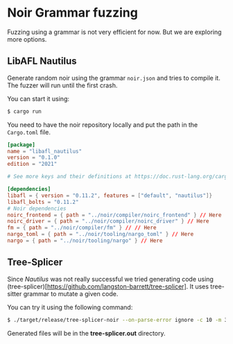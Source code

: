 # Noir Grammar fuzzing

Fuzzing using a grammar is not very efficient for now. But we are exploring more options.

## LibAFL Nautilus

Generate random noir using the grammar `noir.json` and tries to compile it. The fuzzer will run until the first crash.

You can start it using:

```bash
$ cargo run
```

You need to have the noir repository locally and put the path in the `Cargo.toml` file.

```toml
[package]
name = "libafl_nautilus"
version = "0.1.0"
edition = "2021"

# See more keys and their definitions at https://doc.rust-lang.org/cargo/reference/manifest.html

[dependencies]
libafl = { version = "0.11.2", features = ["default", "nautilus"]}
libafl_bolts = "0.11.2"
# Noir dependencies
noirc_frontend = { path = "../noir/compiler/noirc_frontend" } // Here
noirc_driver = { path = "../noir/compiler/noirc_driver" } // Here
fm = { path = "../noir/compiler/fm" } // // Here
nargo_toml = { path = "../noir/tooling/nargo_toml" } // Here
nargo = { path = "../noir/tooling/nargo" } // Here

```

## Tree-Splicer

Since *Nautilus* was not really successful we tried generating code using (tree-splicer)[https://github.com/langston-barrett/tree-splicer]. It uses tree-sitter grammar to mutate a given code.

You can try it using the following command:

```bash
$ ./target/release/tree-splicer-noir --on-parse-error ignore -c 10 -m 30 examples/main.nr
```

Generated files will be in the **tree-splicer.out** directory.

